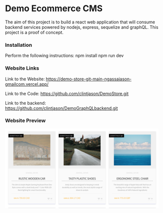 # Demo Ecommerce CMS #

The aim of this project is to build a react web application
that will consume backend services powered by nodejs, express, sequelize and graphQL.
This project is a proof of concept.

### Installation ###
Perform the following instructions:
npm install
npm run dev

### Website Links ###
Link to the Website: https://demo-store-git-main-ngassajason-gmailcom.vercel.app/

Link to the Code: https://github.com/clintjason/DemoStore.git

Link to the backend: https://github.com/clintjason/DemoGraphQLbackend.git

### Website Preview
![A sample view of the web app](https://github.com/clintjason/DemoStore/blob/main/src/assets/images/demoFront.png?raw=true)